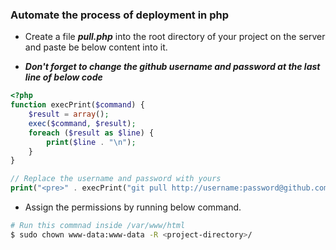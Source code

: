 ### Automate the process of deployment in php

* Create a file ***pull.php*** into the root directory of your project on the server and paste be below content into it.

* ***Don't forget to change the github username and password at the last line of below code***

```php
<?php 
function execPrint($command) {
    $result = array();
    exec($command, $result);
    foreach ($result as $line) {
        print($line . "\n");
    }
}

// Replace the username and password with yours
print("<pre>" . execPrint("git pull http://username:password@github.com/ashish27aghera/quick_india.git master") . "</pre>");
```

* Assign the permissions by running below command.

```bash
# Run this commnad inside /var/www/html
$ sudo chown www-data:www-data -R <project-directory>/
```


